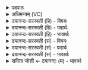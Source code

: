 <details><summary>पदपाठः</summary>

वि॒भूरिति॒ वि॒ऽभूः। अ॒सि॒। प्रवा॒ह॑णः। प्रवा॒ह॑न॒ इति॑ प्र॒ऽवाह॑नः। वह्निः॑। अ॒सि॒। ह॒व्य॒वाह॑न॒ इति॑ हव्य॒ऽवाह॑नः। श्वा॒त्रः। अ॒सि॒। प्रचे॑ता॒ इति॒ प्रऽचे॑ताः। तु॒थः। अ॒सि॒। वि॒श्ववे॑दा॒ इति॑ वि॒श्वऽवे॑दाः। ३१।
</details>

<details><summary>अधिमन्त्रम् (VC)</summary>

- अग्निर्देवता
- मधुच्छन्दा ऋषिः
- विराड् आर्षी अनुष्टुप्
- गान्धारः
</details>

<details><summary>दयानन्द-सरस्वती (हि) - विषयः</summary>

फिर वे कैसे हैं, इस विषय का उपदेश अगले मन्त्र में किया है ॥
</details>

<details><summary>दयानन्द-सरस्वती (हि) - पदार्थः</summary>

पदार्थान्वयभाषाः -  हे जगदीश्वर वा विद्वन् ! जिससे आप जैसे व्यापक आकाश और ऐश्वर्य्ययुक्त राजा होता है, वैसे (विभूः) व्यापक और ऐश्वर्य्ययुक्त (असि) हैं। (वह्निः) जैसे होम किये पदार्थों को योग्य स्थान में पहुँचानेवाला अग्नि है, वैसे (हव्यवाहनः) हवन करने के योग्य पदार्थों को सम्पादन करनेवाले (असि) हैं, जैसे जीवों में प्राण हैं, वैसे (प्रचेताः) चेत करनेवाले (श्वात्रः) विद्वान् (असि) हैं, जैसे सूत्रात्मा पवन सब में व्याप्त है, वैसे (विश्ववेदाः) विश्व को जानने (तुथः) ज्ञान को बढ़ानेवाले (असि) हैं। इस से आप सत्कार करने योग्य हैं, ऐसा हम लोग जानते हैं ॥३१॥
</details>

<details><summary>दयानन्द-सरस्वती (हि) - भावार्थः</summary>

भावार्थभाषाः -  इस मन्त्र में श्लेष और उपमालङ्कार हैं। सब मनुष्यों को उचित है कि ईश्वर और विद्वान् का सत्कार करना कभी न छोड़ें, क्योंकि अन्य किसी से विद्या और सुख का लाभ नहीं हो सकता है। इसलिये इन को जानें ॥३१॥
</details>

<details><summary>दयानन्द-सरस्वती (सं) - विषयः</summary>

पुनस्तौ कथंभूतावित्युपदिश्यते ॥
</details>

<details><summary>दयानन्द-सरस्वती (सं) - पदार्थः</summary>

पदार्थान्वयभाषाः -  हे जगदीश्वर वा विद्वन् ! यस्मात् त्वं यथाऽऽकाशो वैभवयुक्तो राजा वा तथा विभूरसि, यथा वायुर्महानदो वा तथा प्रवाहणोऽसि, यथा वह्निस्तथा हव्यवाहनोऽसि, यथा प्राणस्तथा प्रचेता श्वात्रोऽसि, यथा सूत्रात्मा पवनस्तथा विश्ववेदास्तुथश्चासि, तस्मात् सत्कर्त्तव्योऽसीति वयं विजानीमः ॥३१॥
</details>

<details><summary>दयानन्द-सरस्वती (सं) - भावार्थः</summary>

भावार्थभाषाः -  अत्र श्लेषोपमालङ्कारौ। न सर्वैर्मनुष्यैरीश्वरविदुषोः सत्कारः कदापि त्यक्तव्यो नैतयोः प्राप्त्या विना कस्यचिद् विद्यासुखलाभो भवितुमर्हति, तस्मात् तौ सर्वथा वेद्यौ स्तः ॥३१॥
</details>

<details><summary>सविता जोशी ← दयानन्दः (म) - भावार्थः</summary>

भावार्थभाषाः -  या मंत्रात श्लेष व उपमालंकार आहेत. सर्व माणसांनी ईश्वराचे स्मरण व विद्वानांचा आदर केला पाहिले. कारण इतर कोणाकडूनही विद्या व सुख यांची प्राप्ती होऊ शकत नाही, हे जाणले पाहिजे.
</details>